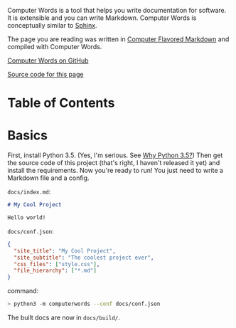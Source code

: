 Computer Words is a tool that helps you write documentation for software. It
is extensible and you can write Markdown. Computer Words is conceptually
similar to [Sphinx](http://sphinx-doc.org/).

The page you are reading was written in
[Computer Flavored Markdown](#computer-flavored-markdown) and compiled
with Computer Words.

[Computer Words on GitHub](https://github.com/irskep/computerwords)

[Source code for this page](https://github.com/irskep/computerwords/tree/master/docs)

<h1 skip_toc=True>Table of Contents</h1>

<table-of-contents />

# Basics

First, install Python 3.5. (Yes, I'm serious. See
[Why Python 3.5?](#why-python-3.5)) Then get the source code of this project
(that's right, I haven't released it yet) and install the requirements.
Now you're ready to run! You just need to write a Markdown file and a config.

`docs/index.md`:

```markdown filename=docs/index.md
# My Cool Project

Hello world!
```

`docs/conf.json`:

```json filename=docs/conf.json
{
  "site_title": "My Cool Project",
  "site_subtitle": "The coolest project ever",
  "css_files": ["style.css"],
  "file_hierarchy": ["*.md"]
}
```

command:
```sh
> python3 -m computerwords --conf docs/conf.json
```

The built docs are now in `docs/build/`.

